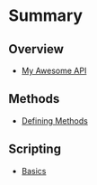 # Summary

## Overview

* [My Awesome API](README.md)

## Methods

* [Defining Methods](methods.md)

## Scripting

* [Basics](basic.md)

